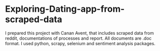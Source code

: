 # Exploring-Dating-app-from-scraped-data
I prepared this project with Canan Avent, that includes scraped data from reddit, documentations of processes and report. All documents are .doc format. I used python, scrapy, selenium and sentiment analysis packages.
